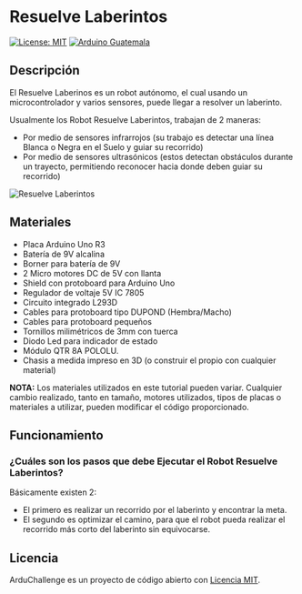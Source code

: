 # Resuelve Laberintos

[![License: MIT](https://img.shields.io/badge/License-MIT-yellow.svg)](https://opensource.org/licenses/MIT)
[![Arduino Guatemala](https://img.shields.io/badge/Arduino-Guatemala-blue.svg)](https://www.facebook.com/ArduinoGuatemala)

## Descripción

El Resuelve Laberinos es un robot autónomo, el cual usando un microcontrolador y varios sensores, puede llegar a resolver un laberinto.

Usualmente los Robot Resuelve Laberintos, trabajan de 2 maneras: 

* Por medio de sensores infrarrojos (su trabajo es detectar una línea Blanca o Negra en el Suelo y guiar su recorrido)  
* Por medio de sensores ultrasónicos (estos detectan obstáculos durante un trayecto, permitiendo reconocer hacia donde deben guiar su     recorrido)

![Resuelve Laberintos](https://github.com/spalmadroid/ArduChallenge/blob/master/Resuelve%20Laberintos/Multimedia/robot.png)

## Materiales

-	Placa Arduino Uno R3
-	Batería de 9V alcalina
-	Borner para batería de 9V
-	2 Micro motores DC de 5V con llanta
-	Shield con protoboard para Arduino Uno
-	Regulador de voltaje 5V IC 7805
-	Circuito integrado L293D
-	Cables para protoboard tipo DUPOND (Hembra/Macho)
-	Cables para protoboard pequeños
-	Tornillos milimétricos de 3mm con tuerca
-	Diodo Led para indicador de estado
-	Módulo QTR 8A POLOLU.
-	Chasis a medida impreso en 3D (o construir el propio con cualquier material)

**NOTA:**
Los materiales utilizados en este tutorial pueden variar. Cualquier cambio realizado, tanto en tamaño, motores utilizados, tipos de placas o materiales a utilizar, pueden modificar el código proporcionado.

## Funcionamiento

### ¿Cuáles son los pasos que debe Ejecutar el  Robot Resuelve Laberintos?

Básicamente existen 2: 
* El primero es realizar un recorrido por el laberinto y encontrar la meta. 
* El segundo es optimizar el camino, para que el robot pueda realizar el recorrido más corto del laberinto sin equivocarse.

## Licencia

ArduChallenge es un proyecto de código abierto con [Licencia MIT](https://opensource.org/licenses/MIT).
